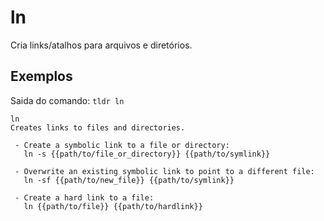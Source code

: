 # ln

Cria links/atalhos para arquivos e diretórios.

## Exemplos


Saida do comando: `tldr ln`


```
ln
Creates links to files and directories.

 - Create a symbolic link to a file or directory:
   ln -s {{path/to/file_or_directory}} {{path/to/symlink}}

 - Overwrite an existing symbolic link to point to a different file:
   ln -sf {{path/to/new_file}} {{path/to/symlink}}

 - Create a hard link to a file:
   ln {{path/to/file}} {{path/to/hardlink}}
```
